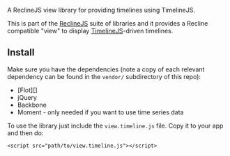 A ReclineJS view library for providing timelines using TimelineJS.

This is part of the [ReclineJS][] suite of libraries and it provides a Recline compatible "view" to display [TimelineJS][]-driven timelines.

[ReclineJS]: http://okfnlabs.org/recline/
[TimelineJS]: https://timeline.knightlab.com/

## Install

Make sure you have the dependencies (note a copy of each relevant dependency
can be found in the `vendor/` subdirectory of this repo):

* [Flot][]
* jQuery
* Backbone
* Moment - only needed if you want to use time series data

To use the library just include the `view.timeline.js` file. Copy it to your app and then do:

```
<script src="path/to/view.timeline.js"></script>
```

